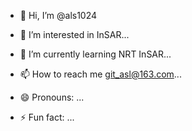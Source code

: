 - 👋 Hi, I’m @als1024
- 👀 I’m interested in   InSAR...
- 🌱 I’m currently learning  NRT InSAR...

- 📫 How to reach me git_asl@163.com...
- 😄 Pronouns: ...
- ⚡ Fun fact: ...

<!---
als1024/als1024 is a ✨ special ✨ repository because its `README.md` (this file) appears on your GitHub profile.
You can click the Preview link to take a look at your changes.
--->
